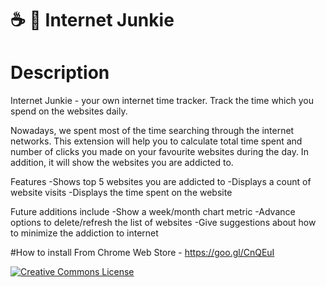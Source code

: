 # ☕️ 🍩 Internet Junkie

# Description
Internet Junkie - your own internet time tracker. 
Track the time which you spend on the websites daily.

Nowadays, we spent most of the time searching through the internet networks. This extension will help you to calculate total time spent and number of clicks you made on your favourite websites during the day. In addition, it will show the websites you are addicted to.

Features
-Shows top 5 websites you are addicted to
-Displays a count of website visits
-Displays the time spent on the website

Future additions include 
-Show a week/month chart metric 
-Advance options to delete/refresh the list of websites 
-Give suggestions about how to minimize the addiction to internet

#How to install
From Chrome Web Store - https://goo.gl/CnQEuI

<a rel="license" href="http://creativecommons.org/licenses/by-nc-sa/4.0/"><img alt="Creative Commons License" style="border-width:0" src="https://i.creativecommons.org/l/by-nc-sa/4.0/88x31.png" /></a>
